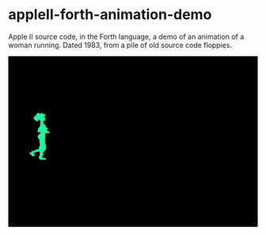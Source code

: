# appleII-forth-animation-demo
Apple II source code, in the Forth language, a demo of an animation of a woman running. Dated 1983, from a pile of old source code floppies. 

![screenshot](animation.gif)
